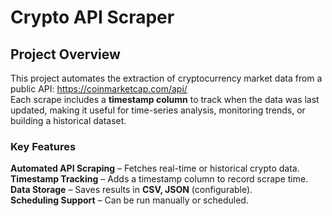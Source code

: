 # **Crypto API  Scraper**  

## **Project Overview**
This project automates the extraction of cryptocurrency market data from a public API: https://coinmarketcap.com/api/ \
Each scrape includes a **timestamp column** to track when the data was last updated, making it useful for time-series analysis, monitoring trends, or building a historical dataset.  

### **Key Features**  
**Automated API Scraping** – Fetches real-time or historical crypto data.  
**Timestamp Tracking** – Adds a timestamp column to record scrape time.  
**Data Storage** – Saves results in **CSV, JSON** (configurable).    
**Scheduling Support** – Can be run manually or scheduled.  
